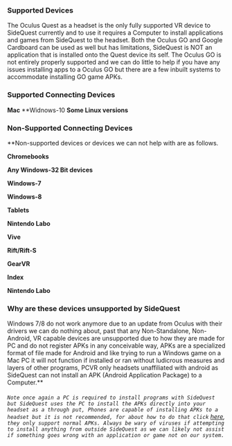 ### Supported Devices

The Oculus Quest as a headset is the only fully supported VR device to SideQuest currently and to use it requires a Computer to install applications and games from SideQuest to the headset.
Both the Oculus GO and Google Cardboard can be used as well but has limitations, SideQuest is NOT an application that is installed onto the Quest device its self. The Oculus GO is not entirely properly supported and we can do little to help if you have any issues installing apps to a Oculus GO but there are a few inbuilt systems to accommodate installing GO game APKs.

### Supported Connecting Devices

**Mac**
**Widnows-10
**Some Linux versions**

### Non-Supported Connecting Devices

**Non-supported devices or devices we can not help with are as follows.

**Chromebooks**

**Any Windows-32 Bit devices**

**Windows-7**

**Windows-8**

**Tablets**

**Nintendo Labo**

**Vive**

**Rift/Rift-S**

**GearVR**

**Index**

**Nintendo Labo**

### Why are these devices unsupported by SideQuest

Windows 7/8 do not work anymore due to an update from Oculus with their drivers we can do nothing about, past that any Non-Standalone, Non-Android, VR capable devices are unsupported due to how they are made for PC and do not register APKs in any conceivable way, APKs are a specialized format of file made for Android and like trying to run a Windows game on a Mac PC it will not function if installed or ran without ludicrous measures and layers of other programs, PCVR only headsets unaffiliated with android as SideQuest can not install an APK (Android Application Package) to a Computer.**

###### `Note once again a PC is required to install programs with SideQuest but SideQuest uses the PC to install the APKs directly into your headset as a through put, Phones are capable of installing APKs to a headset but it is not recommended, for about how to do that click` [here](https://github.com/the-expanse/SideQuest/wiki/Installing-with-a-Mobile-Phone),` they only support normal APKs. Always be wary of viruses if attempting to install anything from outside SideQuest as we can likely not assist if something goes wrong with an application or game not on our system.`
